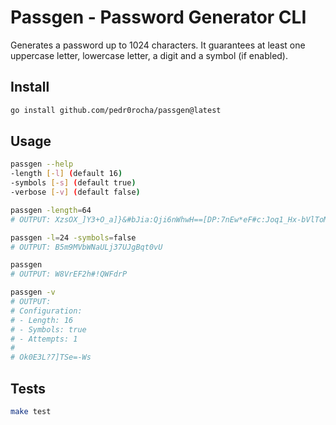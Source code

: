 # Passgen - Password Generator CLI

Generates a password up to 1024 characters. It guarantees at least one uppercase letter,
lowercase letter, a digit and a symbol (if enabled).

## Install

```bash
go install github.com/pedr0rocha/passgen@latest
```

## Usage

```bash
passgen --help
-length [-l] (default 16)
-symbols [-s] (default true)
-verbose [-v] (default false)
```

```bash
passgen -length=64
# OUTPUT: XzsOX_]Y3+O_a]}&#bJia:Qji6nWhwH==[DP:7nEw*eF#c:Joq1_Hx-bVlToM7JY

passgen -l=24 -symbols=false
# OUTPUT: B5m9MVbWNaULj37UJgBqt0vU

passgen
# OUTPUT: W8VrEF2h#!QWFdrP

passgen -v
# OUTPUT:
# Configuration:
# - Length: 16
# - Symbols: true
# - Attempts: 1
#
# Ok0E3L?7]TSe=-Ws
```

## Tests

```bash
make test
```

## Disclaimer

This password generator does **NOT** implement high entropy strategies and should not be used
to extreme security requirement applications.
